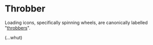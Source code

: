 # Throbber

Loading icons, specifically spinning wheels, are canonically labelled "[throbbers](https://en.wikipedia.org/wiki/Throbber)".

(...whut)
